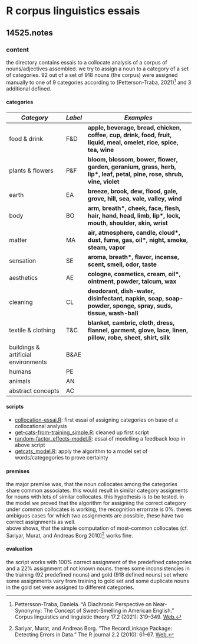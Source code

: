 # R corpus linguistics essais
## 14525.notes
### content
the directory contains essais to a collocate analysis of a corpus of nouns/adjectives assembled. 
we try to assign a noun to a category of a set of categories. 92 out of a set of 918 nouns (the corpus) were assigned manually to one of 9 categories according to (Petterson-Traba, 2021)[^1] and 3 additional defined.

#### categories

| ***Category***                      | ***Label*** | ***Examples***                                                                                                        |
| ----------------------------------- | ----------- | --------------------------------------------------------------------------------------------------------------------- |
| food & drink                        | F&D         | **apple, beverage, bread, chicken, coffee, cup, drink, food, fruit, liquid, meal, omelet, rice, spice, tea, wine**    |
| plants & flowers                    | P&F         | **bloom, blossom, bower, flower, garden, geranium, grass, herb, lip\*, leaf, petal, pine, rose, shrub, vine, violet** |
| earth                               | EA          | **breeze, brook, dew, flood, gale, grove, hill, sea, vale, valley, wind**                                             |
| body                                | BO          | **arm, breath\*, cheek, face, flesh, hair, hand, head, limb, lip\*, lock, mouth, shoulder, skin, wrist**              |
| matter                              | MA          | **air, atmosphere, candle, cloud\*, dust, fume, gas, oil\*, night, smoke, steam, vapor**                              |
| sensation                           | SE          | **aroma, breath\*, flavor, incense, scent, smell, odor, taste**                                                       |
| aesthetics                          | AE          | **cologne, cosmetics, cream, oil\*, ointment, powder, talcum, wax**                                                   |
| cleaning                            | CL          | **deodorant, dish-water, disinfectant, napkin, soap, soap-powder, sponge, spray, suds, tissue, wash-ball**            |
| textile & clothing                  | T&C         | **blanket, cambric, cloth, dress, flannel, garment, glove, lace, linen, pillow, robe, sheet, shirt, silk**            |
| buildings & artificial environments | B&AE        |                                                                                                                       |
| humans                              | PE          |                                                                                                                       |
| animals                             | AN          |                                                                                                                       |
| abstract concepts                   | AC          |                                                                                                                       |


#### scripts
- [collocation-essai.R](collocation-essai.R): first essai of assigning categories on base of a collocational analysis
- [get-cats-from-training\_simple.R](get-cats-from-training_simple.R): cleaned up first script
- [random-factor\_effects-model.R](random-factor_effects-model.R): essai of modelling a feedback loop in above script
- [getcats\_model.R](getcats_model.R): apply the algorithm to a model set of words/categegories to prove certainty

#### premises
the major premise was, that the noun collocates among the categories share common associates. this would result in similar category assigments for nouns with lots of similar collocates. this hypothesis is to be tested. in the model we proved that the algorithm for assigning the correct category under common collocates is working, the recognition errorrate is 0%. theres ambiguos cases for which two assignments are possible, these have two correct assignments as well.   
above shows, that the simple computation of most-common collocates (cf. Sariyar, Murat, and Andreas Borg 2010)[^2] works fine.

#### evaluation
the script works with 100% correct assignment of the predefined categories and a 22% assignment of not known nouns. theres some inconsistencies in the training (92 predefined nouns) and gold (918 defined nouns) set where some assignments vary from training to gold set and some duplicate nouns in the gold set were assigned to different categories. 

[^1]:	Pettersson-Traba, Daniela. “A Diachronic Perspective on Near-Synonymy: The Concept of Sweet-Smelling in American English.” Corpus linguistics and linguistic theory 17.2 (2021): 319–349. [Web.](https://fu-berlin.primo.exlibrisgroup.com/permalink/49KOBV_FUB/5ami3a/cdi_openaire_primary_doi_8ad1d6d6057eb106694cfa96c9ff4fa3)
[^2]: Sariyar, Murat, and Andreas Borg. “The RecordLinkage Package: Detecting Errors in Data.” The R journal 2.2 (2010): 61–67. [Web.](https://fu-berlin.primo.exlibrisgroup.com/permalink/49KOBV_FUB/5ami3a/cdi_openaire_primary_doi_ba8b716343e3913e3b82aa41329d8948)